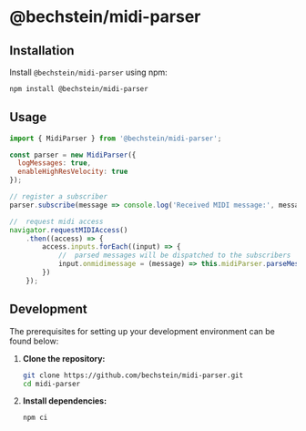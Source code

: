 # @bechstein/midi-parser

## Installation

Install `@bechstein/midi-parser` using npm:

```bash
npm install @bechstein/midi-parser
```

## Usage

```javascript
import { MidiParser } from '@bechstein/midi-parser';

const parser = new MidiParser({
  logMessages: true,
  enableHighResVelocity: true
});

// register a subscriber
parser.subscribe(message => console.log('Received MIDI message:', message));

//  request midi access
navigator.requestMIDIAccess()
    .then((access) => {
        access.inputs.forEach((input) => {
            //  parsed messages will be dispatched to the subscribers
            input.onmidimessage = (message) => this.midiParser.parseMessage(message);
        })
    });

```

## Development

The prerequisites for setting up your development environment can be found below:

1. **Clone the repository:**
   ```bash
   git clone https://github.com/bechstein/midi-parser.git
   cd midi-parser
   ```
   
2. **Install dependencies:**
   ```
   npm ci
   ```
